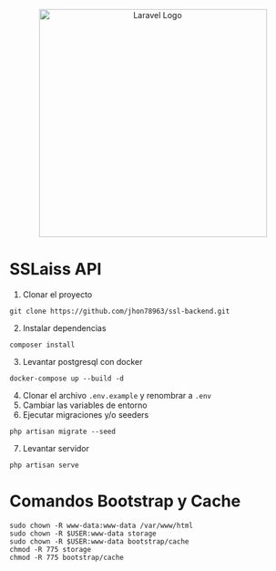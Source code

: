<p align="center"><a href="https://laravel.com" target="_blank"><img src="https://raw.githubusercontent.com/laravel/art/master/logo-lockup/5%20SVG/2%20CMYK/1%20Full%20Color/laravel-logolockup-cmyk-red.svg" width="400" alt="Laravel Logo"></a></p>

# SSLaiss API

1. Clonar el proyecto
```
git clone https://github.com/jhon78963/ssl-backend.git
```
2. Instalar dependencias
```
composer install
```
3. Levantar postgresql con docker
```
docker-compose up --build -d
```
4. Clonar el archivo ```.env.example``` y renombrar a ```.env```
5. Cambiar las variables de entorno
6. Ejecutar migraciones y/o seeders
```
php artisan migrate --seed
```
7. Levantar servidor
```
php artisan serve
```

# Comandos Bootstrap y Cache
```
sudo chown -R www-data:www-data /var/www/html
sudo chown -R $USER:www-data storage
sudo chown -R $USER:www-data bootstrap/cache
chmod -R 775 storage
chmod -R 775 bootstrap/cache
```
